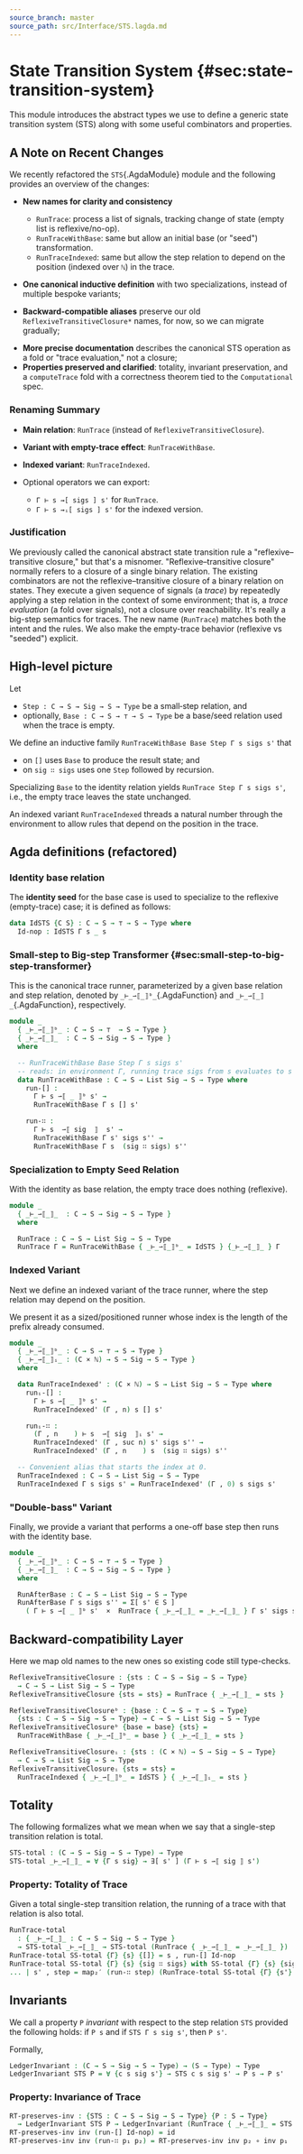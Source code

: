 ```yaml
---
source_branch: master
source_path: src/Interface/STS.lagda.md
---
```


# State Transition System {#sec:state-transition-system}

This module introduces the abstract types we use to define a generic state
transition system (STS) along with some useful combinators and properties.

<!--
```agda
{-# OPTIONS --safe #-}

module Interface.STS where

open import Prelude
open import Prelude.InferenceRules public

private
  variable C S Sig : Type
           Γ : C
           s s' s'' : S
           sig : Sig
           sigs : List Sig
           n : ℕ
```
-->

## A Note on Recent Changes

We recently refactored the `STS`{.AgdaModule} module and the following provides an
overview of the changes:

+  **New names for clarity and consistency**

    +  `RunTrace`: process a list of signals, tracking change of state (empty list is reflexive/no-op).
    +  `RunTraceWithBase`: same but allow an initial base (or "seed") transformation.
    +  `RunTraceIndexed`: same but allow the step relation to depend on the position
       (indexed over `ℕ`) in the trace.

+  **One canonical inductive definition** with two specializations, instead of multiple bespoke variants;
+  **Backward-compatible aliases** preserve our old `ReflexiveTransitiveClosure*` names, for now, so we can migrate gradually;
*  **More precise documentation** describes the canonical STS operation as a fold or "trace evaluation," not a closure;
*  **Properties preserved and clarified**: totality, invariant preservation, and a `computeTrace` fold with a correctness theorem tied to the `Computational` spec.


### Renaming Summary

+  **Main relation**: `RunTrace` (instead of `ReflexiveTransitiveClosure`).
+  **Variant with empty-trace effect**: `RunTraceWithBase`.
+  **Indexed variant**: `RunTraceIndexed`.
+  Optional operators we can export:

    + `Γ ⊢ s ⇝[ sigs ] s'` for `RunTrace`.
    + `Γ ⊢ s ⇝ᵢ[ sigs ] s'` for the indexed version.

### Justification

We previously called the canonical abstract state transition rule a
"reflexive–transitive closure," but that's a misnomer.  "Reflexive–transitive
closure" normally refers to a closure of a single binary relation.
The existing combinators are not the reflexive–transitive closure of a binary
relation on states.  They execute a given sequence of signals (a *trace*) by
repeatedly applying a step relation in the context of some environment; that is, a
*trace evaluation* (a fold over signals), not a closure over reachability.  It's
really a big-step semantics for traces.  The new name (`RunTrace`) matches both the
intent and the rules.  We also make the empty-trace behavior (reflexive vs "seeded")
explicit.


## High‑level picture

Let

* `Step : C → S → Sig → S → Type` be a small‑step relation, and
* optionally, `Base : C → S → ⊤ → S → Type` be a base/seed relation used when the trace is empty.

We define an inductive family `RunTraceWithBase Base Step Γ s sigs s'` that

* on `[]` uses `Base` to produce the result state; and
* on `sig ∷ sigs` uses one `Step` followed by recursion.

Specializing `Base` to the identity relation yields `RunTrace Step Γ s sigs s'`, i.e., the empty trace leaves the state unchanged.

An indexed variant `RunTraceIndexed` threads a natural number through the environment to allow rules that depend on the position in the trace.

## Agda definitions (refactored)

### Identity base relation

The **identity seed** for the base case is used to specialize to the reflexive
(empty-trace) case; it is defined as follows:

```agda
data IdSTS {C S} : C → S → ⊤ → S → Type where
  Id-nop : IdSTS Γ s _ s
```

### Small-step to Big-step Transformer {#sec:small-step-to-big-step-transformer}

This is the canonical trace runner, parameterized by a given base relation
and step relation, denoted by `_⊢_⇀⟦_⟧ᵇ_`{.AgdaFunction} and
`_⊢_⇀⟦_⟧_`{.AgdaFunction}, respectively.

```agda
module _
  { _⊢_⇀⟦_⟧ᵇ_ : C → S → ⊤  → S → Type }
  { _⊢_⇀⟦_⟧_  : C → S → Sig → S → Type }
  where

  -- RunTraceWithBase Base Step Γ s sigs s'
  -- reads: in environment Γ, running trace sigs from s evaluates to s'.
  data RunTraceWithBase : C → S → List Sig → S → Type where
    run-[] :
      Γ ⊢ s ⇀⟦ _ ⟧ᵇ s' →
      RunTraceWithBase Γ s [] s'

    run-∷ :
      Γ ⊢ s  ⇀⟦ sig  ⟧  s' →
      RunTraceWithBase Γ s' sigs s'' →
      RunTraceWithBase Γ s  (sig ∷ sigs) s''
```

### Specialization to Empty Seed Relation

With the identity as base relation, the empty trace does nothing (reflexive).

```agda
module _
  { _⊢_⇀⟦_⟧_  : C → S → Sig → S → Type }
  where

  RunTrace : C → S → List Sig → S → Type
  RunTrace Γ = RunTraceWithBase { _⊢_⇀⟦_⟧ᵇ_ = IdSTS } {_⊢_⇀⟦_⟧_ } Γ
```

### Indexed Variant

Next we define an indexed variant of the trace runner, where
the step relation may depend on the position.

We present it as a sized/positioned runner whose index is the length
of the prefix already consumed.

```agda
module _
  { _⊢_⇀⟦_⟧ᵇ_ : C → S → ⊤ → S → Type }
  { _⊢_⇀⟦_⟧ᵢ_ : (C × ℕ) → S → Sig → S → Type }
  where

  data RunTraceIndexed' : (C × ℕ) → S → List Sig → S → Type where
    runᵢ-[] :
      Γ ⊢ s ⇀⟦ _ ⟧ᵇ s' →
      RunTraceIndexed' (Γ , n) s [] s'

    runᵢ-∷ :
      (Γ , n    ) ⊢ s  ⇀⟦ sig  ⟧ᵢ s' →
      RunTraceIndexed' (Γ , suc n) s' sigs s'' →
      RunTraceIndexed' (Γ , n    ) s  (sig ∷ sigs) s''

  -- Convenient alias that starts the index at 0.
  RunTraceIndexed : C → S → List Sig → S → Type
  RunTraceIndexed Γ s sigs s' = RunTraceIndexed' (Γ , 0) s sigs s'
```

### "Double-bass" Variant

Finally, we provide a variant that performs a one-off base step then
runs with the identity base.

```agda
module _
  { _⊢_⇀⟦_⟧ᵇ_ : C → S → ⊤ → S → Type }
  { _⊢_⇀⟦_⟧_  : C → S → Sig → S → Type }
  where

  RunAfterBase : C → S → List Sig → S → Type
  RunAfterBase Γ s sigs s'' = Σ[ s' ∈ S ]
    ( Γ ⊢ s ⇀⟦ _ ⟧ᵇ s'  ×  RunTrace { _⊢_⇀⟦_⟧_ = _⊢_⇀⟦_⟧_ } Γ s' sigs s'' )
```


## Backward-compatibility Layer

Here we map old names to the new ones so existing code still type-checks.


```agda
ReflexiveTransitiveClosure : {sts : C → S → Sig → S → Type}
  → C → S → List Sig → S → Type
ReflexiveTransitiveClosure {sts = sts} = RunTrace { _⊢_⇀⟦_⟧_ = sts }

ReflexiveTransitiveClosureᵇ : {base : C → S → ⊤ → S → Type}
  {sts : C → S → Sig → S → Type} → C → S → List Sig → S → Type
ReflexiveTransitiveClosureᵇ {base = base} {sts} =
  RunTraceWithBase { _⊢_⇀⟦_⟧ᵇ_ = base } { _⊢_⇀⟦_⟧_ = sts }

ReflexiveTransitiveClosureᵢ : {sts : (C × ℕ) → S → Sig → S → Type}
  → C → S → List Sig → S → Type
ReflexiveTransitiveClosureᵢ {sts = sts} =
  RunTraceIndexed { _⊢_⇀⟦_⟧ᵇ_ = IdSTS } { _⊢_⇀⟦_⟧ᵢ_ = sts }
```


## Totality

The following formalizes what we mean when we say that a single-step transition
relation is total.

```agda
STS-total : (C → S → Sig → S → Type) → Type
STS-total _⊢_⇀⟦_⟧_ = ∀ {Γ s sig} → ∃[ s' ] (Γ ⊢ s ⇀⟦ sig ⟧ s')
```

### Property: Totality of Trace

Given a total single-step transition relation, the running of a trace with that
relation is also total.

```agda
RunTrace-total
  : { _⊢_⇀⟦_⟧_ : C → S → Sig → S → Type }
  → STS-total _⊢_⇀⟦_⟧_ → STS-total (RunTrace { _⊢_⇀⟦_⟧_ = _⊢_⇀⟦_⟧_ })
RunTrace-total SS-total {Γ} {s} {[]} = s , run-[] Id-nop
RunTrace-total SS-total {Γ} {s} {sig ∷ sigs} with SS-total {Γ} {s} {sig}
... | s' , step = map₂′ (run-∷ step) (RunTrace-total SS-total {Γ} {s'} {sigs})
```

## Invariants

We call a property `P` *invariant* with respect to the step relation `STS` provided
the following holds: if `P s` and if `STS Γ s sig s'`, then `P s'`.

Formally,

```agda
LedgerInvariant : (C → S → Sig → S → Type) → (S → Type) → Type
LedgerInvariant STS P = ∀ {c s sig s'} → STS c s sig s' → P s → P s'
```

### Property: Invariance of Trace

```agda
RT-preserves-inv : {STS : C → S → Sig → S → Type} {P : S → Type}
  → LedgerInvariant STS P → LedgerInvariant (RunTrace { _⊢_⇀⟦_⟧_ = STS }) P
RT-preserves-inv inv (run-[] Id-nop) = id
RT-preserves-inv inv (run-∷ p₁ p₂) = RT-preserves-inv inv p₂ ∘ inv p₁
```
